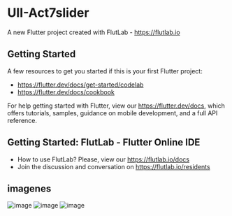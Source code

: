 # UII-Act7slider

A new Flutter project created with FlutLab - https://flutlab.io

## Getting Started

A few resources to get you started if this is your first Flutter project:

- https://flutter.dev/docs/get-started/codelab
- https://flutter.dev/docs/cookbook

For help getting started with Flutter, view our
https://flutter.dev/docs, which offers tutorials,
samples, guidance on mobile development, and a full API reference.

## Getting Started: FlutLab - Flutter Online IDE

- How to use FlutLab? Please, view our https://flutlab.io/docs
- Join the discussion and conversation on https://flutlab.io/residents

## imagenes
![image](https://github.com/REriveradelgadillo/UII-act7-0538/assets/143548741/76fc64dd-7428-4091-bda9-3b05c29a4304)
![image](https://github.com/REriveradelgadillo/UII-act7-0538/assets/143548741/2514ba04-5fdf-4891-afb2-fb05e33c473b)
![image](https://github.com/REriveradelgadillo/UII-act7-0538/assets/143548741/d6b97a66-89a2-40f6-9606-dc9fcbb870d6)


